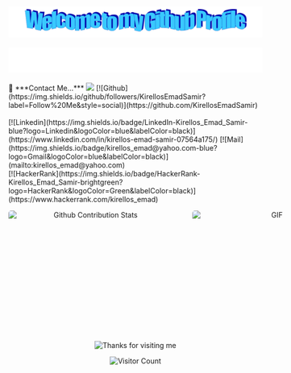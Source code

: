 <!-- "Kirellos" -->
<div align="center">
  <img src="https://github.com/KirellosEmadSamir/KirellosEmadSamir/blob/main/images/welcome.png?raw=true" style="max-width: 100%;" alt="Welcome to my Github" />
  <br />
  <br />
  <img height="50" alt="Kirellos Emad Samir" src="https://github.com/KirellosEmadSamir/KirellosEmadSamir/blob/main/images/personal_note.svg" />
  <br />
  <br />
</div>
📝 ***Contact Me...*** <img src="https://media.giphy.com/media/WUlplcMpOCEmTGBtBW/giphy.gif" width="30">  [![Github](https://img.shields.io/github/followers/KirellosEmadSamir?label=Follow%20Me&style=social)](https://github.com/KirellosEmadSamir)
<br>
<br>
[![Linkedin](https://img.shields.io/badge/LinkedIn-Kirellos_Emad_Samir-blue?logo=Linkedin&logoColor=blue&labelColor=black)](https://www.linkedin.com/in/kirellos-emad-samir-07564a175/)
[![Mail](https://img.shields.io/badge/kirellos_emad@yahoo.com-blue?logo=Gmail&logoColor=blue&labelColor=black)](mailto:kirellos_emad@yahoo.com)
<br>
[![HackerRank](https://img.shields.io/badge/HackerRank-Kirellos_Emad_Samir-brightgreen?logo=HackerRank&logoColor=Green&labelColor=black)](https://www.hackerrank.com/kirellos_emad)
</br>

<div align="center">
<p style="display: flex; justify-contect: space-between;">
<img style="border-radius: 5px; margin-bottom: 5px" alt="Github Contribution Stats" width="330px" height="240px" src="https://github-contribution-stats.vercel.app/api/?username=KirellosEmadSamir" />
<img style="border-radius: 5px; margin: 0 0 5px 35px;" alt="GIF" width="320px" height="240px" src="https://miro.medium.com/max/875/1*Urc28sbnORGOW5oyohQ06g.gif" />
</p>

<!-- Footer -->

<div align="center">

<img height="120" alt="Thanks for visiting me" width="100%" src="https://raw.githubusercontent.com/BrunnerLivio/brunnerlivio/master/images/marquee.svg" />
<br />

![Visitor Count](https://profile-counter.glitch.me/KirellosEmadSamir/count.svg)
